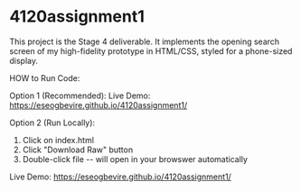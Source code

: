 # 4120assignment1

This project is the Stage 4 deliverable. It implements the opening search screen of my high-fidelity prototype in HTML/CSS, styled for a phone-sized display.


HOW to Run Code:

Option 1 (Recommended):
  Live Demo: https://eseogbevire.github.io/4120assignment1/

Option 2 (Run Locally):
1. Click on index.html
2. Click "Download Raw" button
3. Double-click file -- will open in your browswer automatically


Live Demo: https://eseogbevire.github.io/4120assignment1/
